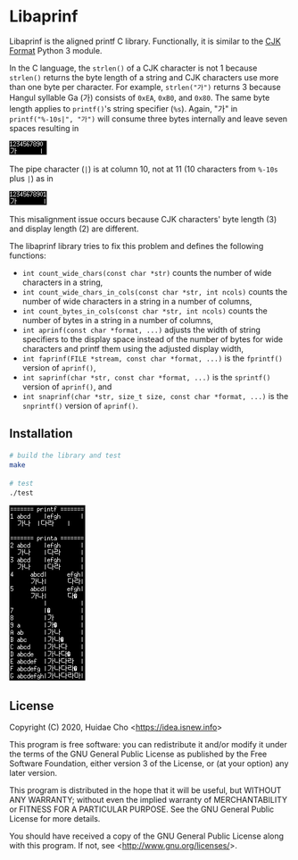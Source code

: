 # Libaprinf

Libaprinf is the aligned printf C library. Functionally, it is similar to the [CJK Format](https://github.com/HuidaeCho/cjkformat) Python 3 module.

In the C language, the `strlen()` of a CJK character is not 1 because `strlen()` returns the byte length of a string and CJK characters use more than one byte per character. For example, `strlen("가")` returns 3 because Hangul syllable Ga (가) consists of `0xEA`, `0xB0`, and `0x80`. The same byte length applies to `printf()`'s string specifier (`%s`). Again, "가" in `printf("%-10s|", "가")` will consume three bytes internally and leave seven spaces resulting in

![Ga misaligned](ga-misaligned.png "Ga misaligned")

The pipe character (`|`) is at column 10, not at 11 (10 characters from `%-10s` plus `|`) as in

![Ga aligned](ga-aligned.png "Ga aligned")

This misalignment issue occurs because CJK characters' byte length (3) and display length (2) are different.

The libaprinf library tries to fix this problem and defines the following functions:
* `int count_wide_chars(const char *str)` counts the number of wide characters in a string,
* `int count_wide_chars_in_cols(const char *str, int ncols)` counts the number of wide characters in a string in a number of columns,
* `int count_bytes_in_cols(const char *str, int ncols)` counts the number of bytes in a string in a number of columns,
* `int aprinf(const char *format, ...)` adjusts the width of string specifiers to the display space instead of the number of bytes for wide characters and printf them using the adjusted display width,
* `int faprinf(FILE *stream, const char *format, ...)` is the `fprintf()` version of `aprinf()`,
* `int saprinf(char *str, const char *format, ...)` is the `sprintf()` version of `aprinf()`, and
* `int snaprinf(char *str, size_t size, const char *format, ...)` is the `snprintf()` version of `aprinf()`.

## Installation

```bash
# build the library and test
make

# test
./test
```

![Test](test.png "Test")

## License

Copyright (C) 2020, Huidae Cho <<https://idea.isnew.info>>

This program is free software: you can redistribute it and/or modify
it under the terms of the GNU General Public License as published by
the Free Software Foundation, either version 3 of the License, or
(at your option) any later version.

This program is distributed in the hope that it will be useful,
but WITHOUT ANY WARRANTY; without even the implied warranty of
MERCHANTABILITY or FITNESS FOR A PARTICULAR PURPOSE.  See the
GNU General Public License for more details.

You should have received a copy of the GNU General Public License
along with this program.  If not, see <<http://www.gnu.org/licenses/>>.

